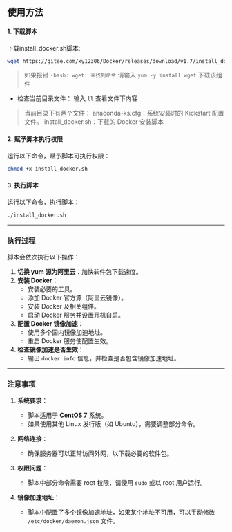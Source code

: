 ## 使用方法

#### 1. 下载脚本
下载install_docker.sh脚本:
```bash
wget https://gitee.com/xy12306/Docker/releases/download/v1.7/install_docker.sh
```

> 如果报错 ` -bash: wget: 未找到命令 `
> 请输入 ` yum -y install wget ` 下载该组件

* 检查当前目录文件：
输入 `` ll `` 查看文件下内容

> 当前目录下有两个文件：
>        anaconda-ks.cfg：系统安装时的 Kickstart 配置文件。
>        install_docker.sh：下载的 Docker 安装脚本

#### 2. 赋予脚本执行权限
运行以下命令，赋予脚本可执行权限：
```bash
chmod +x install_docker.sh
```

#### 3. 执行脚本
运行以下命令，执行脚本：
```bash
./install_docker.sh
```

---

### 执行过程

脚本会依次执行以下操作：
1. **切换 yum 源为阿里云**：加快软件包下载速度。
2. **安装 Docker**：
   - 安装必要的工具。
   - 添加 Docker 官方源（阿里云镜像）。
   - 安装 Docker 及相关组件。
   - 启动 Docker 服务并设置开机自启。
3. **配置 Docker 镜像加速**：
   - 使用多个国内镜像加速地址。
   - 重启 Docker 服务使配置生效。
4. **检查镜像加速是否生效**：
   - 输出 `docker info` 信息，并检查是否包含镜像加速地址。

---

### 注意事项

1. **系统要求**：
   - 脚本适用于 **CentOS 7** 系统。
   - 如果使用其他 Linux 发行版（如 Ubuntu），需要调整部分命令。

2. **网络连接**：
   - 确保服务器可以正常访问外网，以下载必要的软件包。

3. **权限问题**：
   - 脚本中部分命令需要 root 权限，请使用 `sudo` 或以 root 用户运行。

4. **镜像加速地址**：
   - 脚本中配置了多个镜像加速地址，如果某个地址不可用，可以手动修改 `/etc/docker/daemon.json` 文件。
